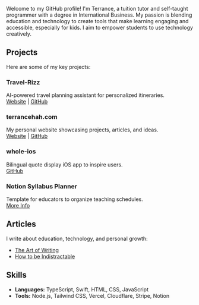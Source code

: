 Welcome to my GitHub profile! I'm Terrance, a tuition tutor and self-taught programmer with a degree in International Business. My passion is blending education and technology to create tools that make learning engaging and accessible, especially for kids. I aim to empower students to use technology creatively.

## Projects

Here are some of my key projects:

### Travel-Rizz
AI-powered travel planning assistant for personalized itineraries.  
[Website](https://travelrizz.app) | [GitHub](https://github.com/terrancehah/travelrizz)

### terrancehah.com
My personal website showcasing projects, articles, and ideas.  
[Website](https://terrancehah.com) | [GitHub](https://github.com/terrancehah/terrancehah.com)

### whole-ios
Bilingual quote display iOS app to inspire users.  
[GitHub](https://github.com/terrancehah/whole-ios)

### Notion Syllabus Planner
Template for educators to organize teaching schedules.  
[More Info](https://terrancehah.com/teaching-syllabus-template)


## Articles

I write about education, technology, and personal growth:

* [The Art of Writing](https://terrancehah.com/the-art-of-writing)
* [How to be Indistractable](https://terrancehah.com/how-to-be-indistractable)

## Skills

* **Languages:** TypeScript, Swift, HTML, CSS, JavaScript
* **Tools:** Node.js, Tailwind CSS, Vercel, Cloudflare, Stripe, Notion
